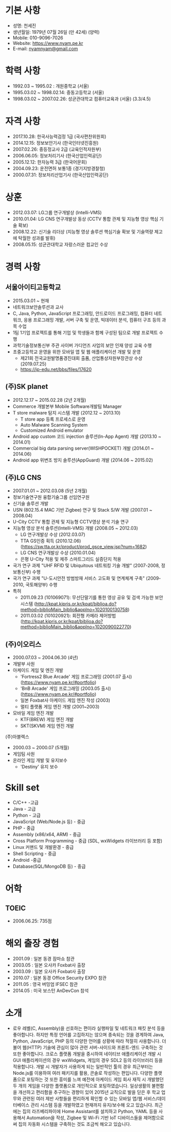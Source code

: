 # 기본 사항
* 성명: 천세진
* 생년월일: 1979년 07월 26일 (만 42세) (양력)
* Mobile: 010-9096-7026
* Website: https://www.nyam.pe.kr
* E-mail: nyamnyam@gmail.com

# 학력 사항
* 1992.03 ~ 1995.02 : 개원중학교 (서울)
* 1995.03.02 ~ 1998.02.14: 중동고등학교 (서울)
* 1998.03.02 ~ 2007.02.26: 성균관대학교 컴퓨터교육과 (서울) (3.3/4.5)

# 자격 사항
* 2017.10.28: 한국사능력검정 1급 (국사편찬위원회)
* 2014.12.15: 정보보안기사 (한국인터넷진흥원)
* 2007.02.26: 중등정교사 2급 (교육인적자원부)
* 2006.06.05: 정보처리기사 (한국산업인력공단)
* 2005.12.12: 한자능력 3급 (한국어문회)
* 2004.09.23: 운전면허 보통1종 (경기지방경찰청)
* 2000.07.31: 정보처리산업기사 (한국산업인력공단)

# 상훈
* 2012.03.07: LG그룹 연구개발상 (Intelli-VMS)
* 2010.01.04: LG CNS 연구개발상 동상 (CCTV 통합 관제 및 지능형 영상 핵심 기술 확보)
* 2008.12.22: 신기술 리더상 (지능형 영상 솔루션 핵심기술 확보 및 기술역량 제고에 탁월한 성과를 발휘)
* 2008.05.15: 성균관대학교 자랑스러운 컴교인 수상

# 경력 사항
## 서울아이티고등학교
* 2015.03.01 ~ 현재
* 네트워크보안솔루션과 교사
* C, Java, Python, JavaScript 프로그래밍, 안드로이드 프로그래밍, 컴퓨터 네트워크, 응용 프로그래밍 개발, 서버 구축 및 운영, 빅데이터 분석, 컴퓨터 구조 등의 과목 수업
* 1팀 1기업 프로젝트를 통해 기업 및 학생들과 함께 구성된 팀으로 개발 프로젝트 수행
* 과학기술정보통신부 주관 사이버 가디언즈 사업의 보안 인재 양성 교육 수행
* 초중고등학교 운영을 위한 모바일 앱 및 웹 애플리케이션 개발 및 운영
  - 제21회 전국교원발명품경진대회 출품, 산업통상자원부장관상 수상 (2019.07.25)
  - https://ip-edu.net/bbs/files/17620

## (주)SK planet
* 2012.12.17 ~ 2015.02.28 (2년 2개월)
* Commerce 개발본부 Mobile Software개발팀 Manager
* T store malware 탐지 시스템 개발 (2012.12 ~ 2013.10)
  - T store app 등록 프로세스로 운영
  - Auto Malware Scanning System
  - Customized Android emulator
* Android app custom 코드 injection 솔루션(In-App Agent) 개발 (2013.10 ~ 2014.01)
* Commercial big data parsing server(WISHPOCKET) 개발 (2014.01 ~ 2014.06)
* Android app 위변조 방지 솔루션(AppGuard) 개발 (2014.06 ~ 2015.02)

## (주)LG CNS
* 2007.01.01 ~ 2012.03.08 (5년 2개월)
* 정보기술연구원 융합기술그룹 선임연구원
* 신기술 솔루션 개발
* USN (802.15.4 MAC 기반 Zigbee) 연구 및 Stack S/W 개발 (2007.01 ~ 2008.04)
* U-City CCTV 통합 관제 및 지능형 CCTV영상 분석 기술 연구
* 지능형 영상 분석 솔루션(Intelli-VMS) 개발 (2008.05 ~ 2012.03)
  - LG 연구개발상 수상 (2012.03.07)
  - TTA GS인증 획득 (2010.12.06) (https://sw.tta.or.kr/product/prod_gsce_view.jsp?num=1682)
  - LG CNS 연구개발상 수상 (2010.01.04)
  - 은평 U-City 적용 및 제주 스마트그리드 실증단지 적용
* 국가 연구 과제 "UHF RFID 및 Ubiquitous 네트워킹 기술 개발" (2007-2008, 정보통신부) 수행
* 국가 연구 과제 "U-도시안전 방범방재 서비스 고도화 및 연계체계 구축" (2009-2010, 국토해양부) 수행
* 특허
  - 2011.09.23 (101069071): 무선단말기를 통한 영상 공유 및 검색 가능한 보안시스템 (http://kpat.kipris.or.kr/kpat/biblioa.do?method=biblioMain_biblio&applno=1020100130758)
  - 2011.03.02 (101020921): 회전형 카메라 제어방법 (http://kpat.kipris.or.kr/kpat/biblioa.do?method=biblioMain_biblio&applno=1020090022770)

## (주)이오리스
* 2000.07.03 ~ 2004.06.30 (4년)
* 개발부 사원
* 아케이드 게임 및 엔진 개발
  - 'Fortress2 Blue Arcade' 게임 프로그래밍 (2001.07 출시) (https://www.nyam.pe.kr/#portfolio)
  - 'BnB Arcade' 게임 프로그래밍 (2003.05 출시) (https://www.nyam.pe.kr/#portfolio)
  - 일본 Foxbat사 아케이드 게임 엔진 작성 (2003)
  - 멀티 플랫폼 게임 엔진 개발 (2001~2003)
* 모바일 게임 엔진 개발
  - KTF(BREW) 게임 엔진 개발
  - SKT(SKVM) 게임 엔진 개발

(주)아블렉스
* 2000.03 ~ 2000.07 (5개월)
* 게임팀 사원
* 온라인 게임 개발 및 유지보수
  - 'Destiny' 유지 보수

# Skill set
* C/C++ -고급
* Java - 고급
* Python - 고급
* JavaScript (Web/Node.js 등) - 중급
* PHP - 중급
* Assembly (x86/x64, ARM) - 중급
* Cross Platform Programming - 중급 (SDL, wxWidgets 라이브러리 등 포함)
* Linux 커맨드 및 개발환경 - 중급
* Shell Scripting - 중급
* Android -중급
* Database(SQL/MongoDB 등) - 중급

# 어학
## TOEIC
* 2006.06.25: 735점

# 해외 출장 경험
* 2001.09 : 일본 동경 잠마쇼 참관
* 2003.05 : 일본 오사카 Foxbat사 출장
* 2003.09 : 일본 오사카 Foxbat사 출장
* 2010.07 : 일본 동경 Office Security EXPO 참관
* 2011.05 : 영국 버밍엄 IFSEC 참관
* 2014.05 : 미국 보스턴 AnDevCon 참석

# 소개
* 로우 레벨(C, Assembly)을 선호하는 편이라 실행파일 및 네트워크 패킷 분석 등을 좋아합니다. 하지만 특정 언어를 고집하지는 않으며 종속되는 것을 경계하여 Java, Python, JavaScript, PHP 등의 다양한 언어를 상황에 따라 적절히 사용합니다. 더불어 웹(HTTP) 기술에 관심이 많아 관련 서버-사이드와 프론트-엔드 구축하는 것 또한 좋아합니다. 크로스 플랫폼 개발을 중시하여 네이티브 애플리케이션 개발 시 GUI 애플리케이션의 경우 wxWidgets, 게임의 경우 SDL2 등의 라이브러리 등을 적용합니다. 개발 시 개발자가 사용하게 되는 일반적인 툴의 경우 최근부터는 Node.js를 이용하여 여러 패키지를 활용, 콘솔로 작성하는 편입니다. 다양한 플랫폼으로 포팅하는 것 또한 흥미를 느껴 예전에 아케이드 게임 회사 재직 시 개발했던 두 개의 게임을 다양한 플랫폼으로 개인적으로 포팅하였습니다. 일상생활의 불편함을 개선하고 편리함을 추구하는 경향이 있어 2015년 교직으로 발을 딛은 후 학교 업무와 관련된 여러 제반 사항들을 편리하게 확인할 수 있는 모바일 앱/웹 서비스/데이터베이스 관리 시스템 등을 개발하였고 현재까지 유지/보수해 오고 있습니다. 최근에는 집의 라즈베리파이에 Home Assistant를 설치하고 Python, YAML 등을 사용해서 Automation을 작성, Zigbee 및 Wi-Fi 기반 IoT 디바이스들을 제어함으로써 집의 자동화 시스템을 구축하는 것도 조금씩 해오고 있습니다.

